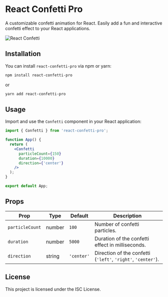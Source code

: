 # React Confetti Pro

A customizable confetti animation for React. Easily add a fun and interactive confetti effect to your React applications.

![React Confetti](https://github.com/user-attachments/assets/39198ce7-91a6-4e56-bf2a-bfb63d9cbc0d)

## Installation

You can install `react-confetti-pro` via npm or yarn:

```bash
npm install react-confetti-pro
```

or

```bash
yarn add react-confetti-pro
```

## Usage

Import and use the `Confetti` component in your React application:

```jsx
import { Confetti } from 'react-confetti-pro';

function App() {
  return (
    <Confetti
      particleCount={150}
      duration={10000}
      direction={'center'}
    />
  );
}

export default App;
```

## Props

| Prop           | Type    | Default | Description |
|---------------|--------|---------|-------------|
| `particleCount` | number | `100`  | Number of confetti particles. |
| `duration`      | number | `5000`  | Duration of the confetti effect in milliseconds. |
| `direction`     | string | `'center'` | Direction of the confetti (`'left'`, `'right'`, `'center'`). |

## License

This project is licensed under the ISC License.
